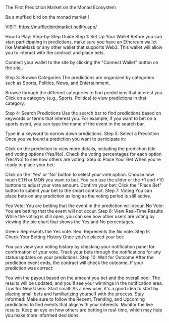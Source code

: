 The First Prediction Market on the Monad Ecosystem

Be a muffled bird on the monad market !

VISIT: https://muffledbirdmarket.netlify.app/


How to Play: Step-by-Step Guide
Step 1: Set Up Your Wallet
Before you can start participating in predictions, make sure you have an Ethereum wallet like MetaMask or any other wallet that supports Web3. This wallet will allow you to interact with the contract and place bets.



Connect your wallet to the site by clicking the "Connect Wallet" button on the site..


Step 3: Browse Categories
The predictions are organized by categories such as Sports, Politics, News, and Entertainment.

Browse through the different categories to find predictions that interest you.
Click on a category (e.g., Sports, Politics) to view predictions in that category.

Step 4: Search Predictions
Use the search bar to find predictions based on keywords or terms that interest you. For example, if you want to bet on a sports event, you can type the name of the event in the search bar.

Type in a keyword to narrow down predictions.
Step 5: Select a Prediction
Once you’ve found a prediction you want to participate in:

Click on the prediction to view more details, including the prediction title and voting options (Yes/No).
Check the voting percentages for each option (Yes/No) to see how others are voting.
Step 6: Place Your Bet
When you're ready to place your bet:

Click on the 'Yes' or 'No' button to select your vote option.
Choose how much ETH or MON you want to bet. You can use the slider or the +1 and +10 buttons to adjust your vote amount.
Confirm your bet: Click the "Place Bet" button to submit your bet to the smart contract.
Step 7: Voting
You can place bets on any prediction as long as the voting period is still active.

Yes Vote: You are betting that the event in the prediction will occur.
No Vote: You are betting that the event will not occur.
Step 8: View Real-Time Results
While the voting is still open, you can see how other users are voting by viewing the pie chart that shows the Yes and No percentages.

Green: Represents the Yes vote.
Red: Represents the No vote.
Step 9: Check Your Betting History
Once you've placed your bet:

You can view your voting history by checking your notification panel for confirmation of your vote.
Track your bets through the notifications for any status updates on your predictions.
Step 10: Wait for Outcome
After the prediction event ends, the contract will check the outcome. If your prediction was correct:

You win the payout based on the amount you bet and the overall pool.
The results will be updated, and you'll see your winnings in the notification area.
Tips for New Users:
Start small: As a new user, it's a good idea to start by placing small bets and familiarizing yourself with the process.
Stay informed: Make sure to follow the Recent, Trending, and Upcoming predictions to find events that align with your interests.
Monitor the live results: Keep an eye on how others are betting in real-time, which may help you make more informed decisions.